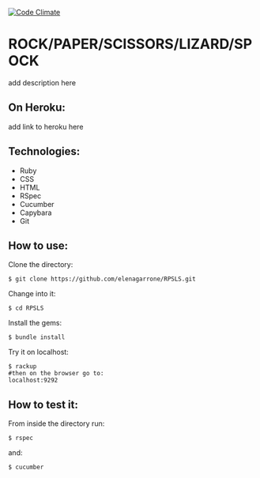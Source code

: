 [![Code Climate](https://codeclimate.com/repos/54918f8e69568022ce0007c9/badges/df4f843adecb391e6916/gpa.svg)](https://codeclimate.com/repos/54918f8e69568022ce0007c9/feed)

ROCK/PAPER/SCISSORS/LIZARD/SPOCK
================================
add description here

On Heroku:
----------
add link to heroku here

Technologies:
------------
- Ruby
- CSS
- HTML
- RSpec
- Cucumber
- Capybara
- Git

How to use:
-----------

Clone the directory:
```shell
$ git clone https://github.com/elenagarrone/RPSLS.git
```
Change into it:
```shell
$ cd RPSLS
```
Install the gems:
```shell
$ bundle install
```
Try it on localhost:
```shell
$ rackup
#then on the browser go to:
localhost:9292
```

How to test it:
--------------
From inside the directory run:
```shell
$ rspec
```
and:
```shell
$ cucumber
```
